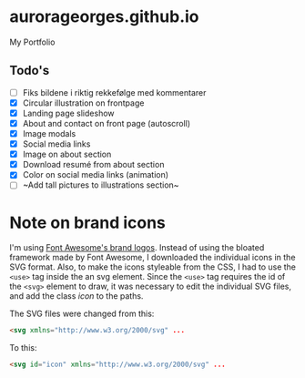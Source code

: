 # aurorageorges.github.io
My Portfolio

## Todo's
- [ ] Fiks bildene i riktig rekkefølge med kommentarer
- [x] Circular illustration on frontpage
- [x] Landing page slideshow 
- [x] About and contact on front page (autoscroll)
- [x] Image modals
- [x] Social media links
- [x] Image on about section
- [x] Download resumé from about section
- [x] Color on social media links (animation)
- [ ] ~Add tall pictures to illustrations section~

# Note on brand icons
I'm using [Font Awesome's brand logos](https://fontawesome.com/icons?d=gallery&s=brands). Instead of using the bloated framework made by Font Awesome, I downloaded the individual icons in the SVG format. Also, to make the icons styleable from the CSS, I had to use the `<use>` tag inside the an svg element. Since the `<use>` tag requires the id of the `<svg>` element to draw, it was necessary to edit the individual SVG files, and add the class _icon_ to the paths.

The SVG files were changed from this:
```html
<svg xmlns="http://www.w3.org/2000/svg" ...
```
To this:
```html
<svg id="icon" xmlns="http://www.w3.org/2000/svg" ...
```
